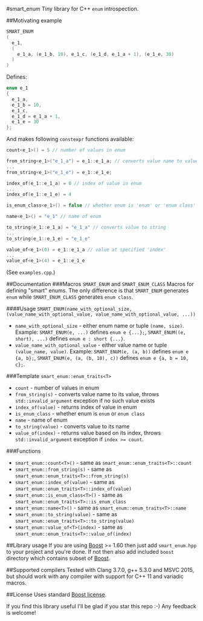 #smart_enum
Tiny library for C++ `enum` introspection.

##Motivating example
```c++
SMART_ENUM
(
  e_1,
  (
    e_1_a, (e_1_b, 10), e_1_c, (e_1_d, e_1_a + 1), (e_1_e, 30)
  )
)

```

Defines:

```c++
enum e_1
{
  e_1_a,
  e_1_b = 10,
  e_1_c,
  e_1_d = e_1_a + 1,
  e_1_e = 30
};
```

And makes following `constexpr` functions available:

```c++
count<e_1>() = 5 // number of values in enum

from_string<e_1>("e_1_a") = e_1::e_1_a; // converts value name to value
...
from_string<e_1>("e_1_e") = e_1::e_1_e;

index_of(e_1::e_1_a) = 0 // index of value in enum
...
index_of(e_1::e_1_e) = 4

is_enum_class<e_1>() = false // whether enum is 'enum' or 'enum class'

name<e_1>() = "e_1" // name of enum

to_string(e_1::e_1_a) = "e_1_a" // converts value to string
...
to_string(e_1::e_1_e) = "e_1_e"

value_of<e_1>(0) = e_1::e_1_a // value at specified 'index'
...
value_of<e_1>(4) = e_1::e_1_e
```
(See `examples.cpp`.)

##Documentation
###Macros `SMART_ENUM` and `SMART_ENUM_CLASS`
Macros for defining "smart" enums. The only difference is that `SMART_ENUM` generates `enum` while `SMART_ENUM_CLASS` generates `enum class`.

####Usage
`SMART_ENUM(name_with_optional_size, (value_name_with_optional_value, value_name_with_optional_value, ...))`
- `name_with_optional_size` - either enum name or tuple `(name, size)`. Example: `SMART_ENUM(e, ...)` defines `enum e {...};`, `SMART_ENUM((e, short), ...)` defines `enum e : short {...}`.
- `value_name_with_optional_value` - either value name or tuple `(value_name, value)`. Example: `SMART_ENUM(e, (a, b))` defines `enum e {a, b};`, `SMART_ENUM(e, (a, (b, 10), c))` defines `enum e {a, b = 10, c};`.

###Template `smart_enum::enum_traits<T>`
- `count` - number of values in enum
- `from_string(s)` - converts value name to its value, throws `std::invalid_argument` exception if no such value exists
- `index_of(value)` - returns index of value in enum
- `is_enum_class` - whether enum is `enum` or `enum class`
- `name` - name of enum
- `to_string(value)` - converts value to its name
- `value_of(index)` - returns value based on its index, throws `std::invalid_argument` exception if `index >= count`.

###Functions
- `smart_enum::count<T>()` - same as `smart_enum::enum_traits<T>::count`
- `smart_enum::from_string(s)` - same as `smart_enum::enum_traits<T>::from_string(s)`
- `smart_enum::index_of(value)` - same as `smart_enum::enum_traits<T>::index_of(value)`
- `smart_enum::is_enum_class<T>()` - same as `smart_enum::enum_traits<T>::is_enum_class`
- `smart_enum::name<T>()` - same as `smart_enum::enum_traits<T>::name`
- `smart_enum::to_string(value)` - same as `smart_enum::enum_traits<T>::to_string(value)`
- `smart_enum::value_of<T>(index)` - same as `smart_enum::enum_traits<T>::value_of(index)`

##Library usage
If you are using [Boost](http://www.boost.org/) >= 1.60 then just add `smart_enum.hpp` to your project and you're done.
If not then also add included `boost` directory which contains subset of [Boost](http://www.boost.org/).

##Supported compilers
Tested with Clang 3.7.0, g++ 5.3.0 and MSVC 2015, but should work with any compiler with support for C++ 11 and variadic macros.

##License
Uses standard [Boost license](http://www.boost.org/LICENSE_1_0.txt).

If you find this library useful I'll be glad if you star this repo :-) Any feedback is welcome!
